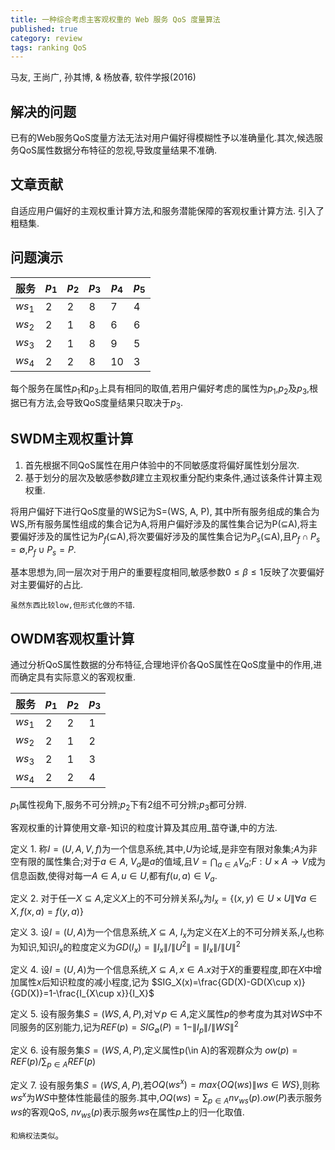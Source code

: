 ```yaml
---
title: 一种综合考虑主客观权重的 Web 服务 QoS 度量算法
published: true
category: review
tags: ranking QoS
---
```

马友, 王尚广, 孙其博, & 杨放春, 软件学报(2016)

## 解决的问题
已有的Web服务QoS度量方法无法对用户偏好得模糊性予以准确量化.其次,候选服务QoS属性数据分布特征的忽视,导致度量结果不准确.

## 文章贡献

自适应用户偏好的主观权重计算方法,和服务潜能保障的客观权重计算方法.
引入了粗糙集.

## 问题演示

服务|$p_1$|$p_2$|$p_3$|$p_4$|$p_5$
-|-|-|-|-|-
$ws_1$|2|2|8|7|4
$ws_2$|2|1|8|6|6
$ws_3$|2|1|8|9|5
$ws_4$|2|2|8|10|3

每个服务在属性$p_1$和$p_3$上具有相同的取值,若用户偏好考虑的属性为$p_1$,$p_2$及$p_3$,根据已有方法,会导致QoS度量结果只取决于$p_3$.


## SWDM主观权重计算

1. 首先根据不同QoS属性在用户体验中的不同敏感度将偏好属性划分层次.
2. 基于划分的层次及敏感参数$\beta$建立主观权重分配约束条件,通过该条件计算主观权重.

将用户偏好下进行QoS度量的WS记为S=(WS, A, P), 其中所有服务组成的集合为WS,所有服务属性组成的集合记为A,将用户偏好涉及的属性集合记为P($\subseteq$A),将主要偏好涉及的属性记为$P_f$($\subseteq$A),将次要偏好涉及的属性集合记为$P_s$($\subseteq$A),且$P_f\cap P_s=\emptyset$,$P_f\cup P_s=P$.


基本思想为,同一层次对于用户的重要程度相同,敏感参数$0\leq\beta\leq 1$反映了次要偏好对主要偏好的占比.

`虽然东西比较low,但形式化做的不错`.

## OWDM客观权重计算

通过分析QoS属性数据的分布特征,合理地评价各QoS属性在QoS度量中的作用,进而确定具有实际意义的客观权重.

服务|$p_1$|$p_2$|$p_3$
-|-|-|-
$ws_1$|2|2|1
$ws_2$|2|1|2
$ws_3$|2|1|3
$ws_4$|2|2|4

$p_1$属性视角下,服务不可分辨;$p_2$下有2组不可分辨;$p_3$都可分辨.

客观权重的计算使用文章-知识的粒度计算及其应用_苗夺谦,中的方法.

定义 1. 称$I=(U,A,V,f)$为一个信息系统,其中,$U$为论域,是非空有限对象集;$A$为非空有限的属性集合;对于$a\in A$, $V_a$是$a$的值域,且$V=\bigcap_{a\in A}V_a$;$F:U\times A\to V$成为信息函数,使得对每一$A\in A, u\in U$,都有$f(u,a)\in V_a$.

定义 2. 对于任一$X\subseteq A$,定义$X$上的不可分辨关系$I_x$为$I_x=\{(x,y)\in U\times U \| \forall a\in X, f(x,a)=f(y,a)\}$

定义 3. 设$I=(U,A)$为一个信息系统,$X\subseteq A$, $I_x$为定义在$X$上的不可分辨关系,$I_x$也称为知识,知识$I_x$的粒度定义为$GD(I_x)=\|I_x\|/\|U^2\|=\|I_x\|/\|U\|^2$

定义 4. 设$I=(U,A)$为一个信息系统,$X\subseteq A,x\in A$.$x$对于$X$的重要程度,即在$X$中增加属性$x$后知识粒度的减小程度,记为
$SIG_X(x)=\frac{GD(X)-GD(X\cup x)}{GD(X)}=1-\frac{I_{X\cup x}}{I_X}$

定义 5. 设有服务集$S=(WS,A,P)$,对$\forall p \in A$,定义属性$p$的参考度为其对$WS$中不同服务的区别能力,记为$REF(p)=SIG_\emptyset (P)=1-\|I_p\|/ \|WS\|^2$

定义 6. 设有服务集$S=(WS,A,P)$,定义属性p(\in A)的客观群众为 $ow(p)=REF(p)/\sum_{p\in A}REF(p)$

定义 7. 设有服务集$S=(WS,A,P)$,若$OQ(ws^x)=max\{OQ(ws)\|ws\in WS \}$,则称$ws^x$为$WS$中整体性能最佳的服务.其中,$OQ(ws)=\sum_{p\in A} nv_{ws}(p).ow(P)$表示服务$ws$的客观QoS, $nv_{ws}(p)$表示服务$ws$在属性$p$上的归一化取值.

`和熵权法类似`。
